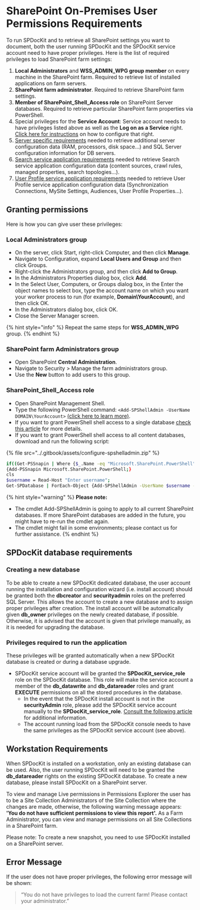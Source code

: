 # SharePoint On-Premises User Permissions Requirements

To run SPDocKit and to retrieve all SharePoint settings you want to document, both the user running SPDocKit and the SPDocKit service account need to have proper privileges. Here is the list of required privileges to load SharePoint farm settings:

1. **Local Administrators** and **WSS\_ADMIN\_WPG group member** on every machine in the SharePoint farm. Required to retrieve list of installed applications on farm servers.
2. **SharePoint farm administrator**. Required to retrieve SharePoint farm settings.
3. **Member of SharePoint\_Shell\_Access role** on SharePoint Server databases. Required to retrieve particular SharePoint farm properties via PowerShell.
4. Special privileges for the **Service Account**: Service account needs to have privileges listed above as well as the **Log on as a Service** right. [Click here for instructions](https://goo.gl/MRGS73) on how to configure that right.
5. [Server specific requirements](server-load-permission-requirements.md) needed to retrieve additional server configuration data \(RAM, processors, disk space…\) and SQL Server configuration information for DB servers.
6. [Search service application requirements](service-app-perm-requirements.md) needed to retrieve Search service application configuration data \(content sources, crawl rules, managed properties, search topologies...\).
7. [User Profile service application requirements](service-app-perm-requirements.md) needed to retrieve User Profile service application configuration data \(Synchronization Connections, MySite Settings, Audiences, User Profile Properties...\).

## Granting permissions

Here is how you can give user these privileges:

### **Local Administrators** group

* On the server, click Start, right-click Computer, and then click **Manage**.
* Navigate to Configuration, expand **Local Users and Group** and then click Groups.
* Right-click the Administrators group, and then click **Add to Group**.
* In the Administrators Properties dialog box, click **Add**.
* In the Select User, Computers, or Groups dialog box, in the Enter the object names to select box, type the account name on which you want your worker process to run \(for example, **Domain\YourAccount**\), and then click OK.
* In the Administrators dialog box, click OK.
* Close the Server Manager screen.

{% hint style="info" %}
Repeat the same steps for **WSS\_ADMIN\_WPG** group.
{% endhint %}

### **SharePoint farm Administrators** group

* Open SharePoint **Central Administration**.
* Navigate to Security &gt; Manage the farm administrators group.
* Use the **New** button to add users to this group.

### **SharePoint\_Shell\_Access role**

* Open SharePoint Management Shell.
* Type the following PowerShell command: `<Add-SPShellAdmin -UserName DOMAIN\YourAccount>` [\(click here to learn more\)](http://technet.microsoft.com/en-us/library/ff607596.aspx).
* If you want to grant PowerShell shell access to a single database [check this article](http://technet.microsoft.com/en-us/library/ff607596.aspx) for more details.
* If you want to grant PowerShell shell access to all content databases, download and run the following script:

{% file src="../.gitbook/assets/configure-spshelladmin.zip" %}

```bash
if((Get-PSSnapin | Where {$_.Name -eq "Microsoft.SharePoint.PowerShell"})-eq $null) 
{Add-PSSnapin Microsoft.SharePoint.PowerShell;}  
cls  
$username = Read-Host "Enter username";  
Get-SPDatabase | ForEach-Object {Add-SPShellAdmin -UserName $username -database $_.Id}
```

{% hint style="warning" %}
**Please note:**

* The cmdlet Add-SPShellAdmin is going to apply to all current SharePoint databases. If more SharePoint databases are added in the future, you might have to re-run the cmdlet again.
* The cmdlet might fail in some environments; please contact us for further assistance.
{% endhint %}

## SPDocKit database requirements

### Creating a new database

To be able to create a new SPDocKit dedicated database, the user account running the installation and configuration wizard \(i.e. install account\) should be granted both the **dbcreator** and **securityadmin** roles on the preferred SQL Server. This allows the account to create a new database and to assign proper privileges after creation. The install account will be automatically given **db\_owner** privileges on the newly created database, if possible. Otherwise, it is advised that the account is given that privilege manually, as it is needed for upgrading the database.

### Privileges required to run the application

These privileges will be granted automatically when a new SPDocKit database is created or during a database upgrade.

* SPDocKit service account will be granted the **SPDocKit\_service\_role** role on the SPDocKit database. This role will make the service account a member of the **db\_datawrite** and **db\_datareader** roles and grant **EXECUTE** permissions on all the stored procedures in the database.
  * In the event that the SPDocKit install account is not in the **securityAdmin** role, please add the SPDocKit service account manually to the **SPDocKit\_service\_role**. [Consult the following article](../troubleshooting/server-load-and-user-permissions/error-adding-service-account-to-role.md) for additional information.
  * The account running load from the SPDocKit console needs to have the same privileges as the SPDocKit service account \(see above\).

## Workstation Requirements

When SPDocKit is installed on a workstation, only an existing database can be used. Also, the user running SPDocKit will need to be granted the **db\_datareader** rights on the existing SPDocKit database. To create a new database, please install SPDocKit on a SharePoint server.

To view and manage Live permissions in Permissions Explorer the user has to be a Site Collection Administrators of the Site Collection where the changes are made, otherwise, the following warning message appears: **'You do not have sufficient permissions to view this report'.** As a Farm Administrator, you can view and manage permissions on all Site Collections in a SharePoint farm.

Please note: To create a new snapshot, you need to use SPDocKit installed on a SharePoint server.

## Error Message

If the user does not have proper privileges, the following error message will be shown:

> “You do not have privileges to load the current farm! Please contact your administrator.”

